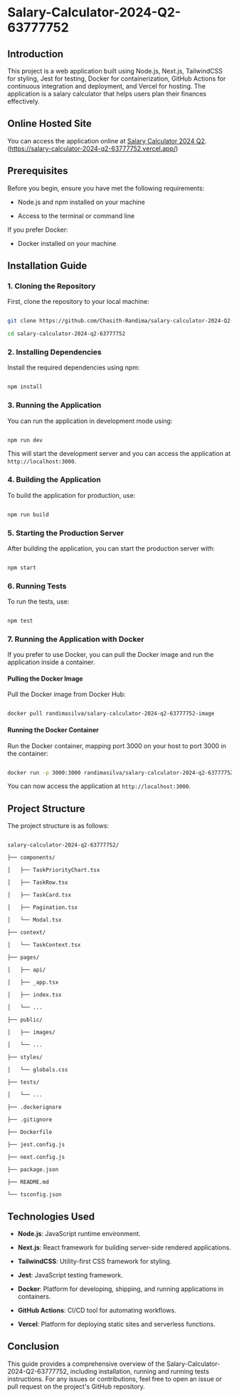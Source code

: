 # Salary-Calculator-2024-Q2-63777752

## Introduction

This project is a web application built using Node.js, Next.js, TailwindCSS for styling, Jest for testing, Docker for containerization, GitHub Actions for continuous integration and deployment, and Vercel for hosting. The application is a salary calculator that helps users plan their finances effectively.

## Online Hosted Site

You can access the application online at [Salary Calculator 2024 Q2](https://salary-calculator-2024-q2-63777752.vercel.app/).(https://salary-calculator-2024-q2-63777752.vercel.app/)

## Prerequisites

Before you begin, ensure you have met the following requirements:

- Node.js and npm installed on your machine

- Access to the terminal or command line

If you prefer Docker:

- Docker installed on your machine


## Installation Guide

### 1. Cloning the Repository

First, clone the repository to your local machine:

```sh

git clone https://github.com/Chasith-Randima/salary-calculator-2024-Q2-63777752.git

cd salary-calculator-2024-q2-63777752

```

### 2. Installing Dependencies

Install the required dependencies using npm:

```sh

npm install

```

### 3. Running the Application

You can run the application in development mode using:

```sh

npm run dev

```

This will start the development server and you can access the application at `http://localhost:3000`.

### 4. Building the Application

To build the application for production, use:

```sh

npm run build

```

### 5. Starting the Production Server

After building the application, you can start the production server with:

```sh

npm start

```

### 6. Running Tests

To run the tests, use:

```sh

npm test

```

### 7. Running the Application with Docker

If you prefer to use Docker, you can pull the Docker image and run the application inside a container.

#### Pulling the Docker Image

Pull the Docker image from Docker Hub:

```sh

docker pull randimasilva/salary-calculator-2024-q2-63777752-image

```

#### Running the Docker Container

Run the Docker container, mapping port 3000 on your host to port 3000 in the container:

```sh

docker run -p 3000:3000 randimasilva/salary-calculator-2024-q2-63777752-image

```

You can now access the application at `http://localhost:3000`.


## Project Structure

The project structure is as follows:

```

salary-calculator-2024-q2-63777752/

├── components/

│   ├── TaskPriorityChart.tsx

│   ├── TaskRow.tsx

│   ├── TaskCard.tsx

│   ├── Pagination.tsx

│   └── Modal.tsx

├── context/

│   └── TaskContext.tsx

├── pages/

│   ├── api/

│   ├── _app.tsx

│   ├── index.tsx

│   └── ...

├── public/

│   ├── images/

│   └── ...

├── styles/

│   └── globals.css

├── tests/

│   └── ...

├── .dockerignore

├── .gitignore

├── Dockerfile

├── jest.config.js

├── next.config.js

├── package.json

├── README.md

└── tsconfig.json

```

## Technologies Used

- **Node.js**: JavaScript runtime environment.

- **Next.js**: React framework for building server-side rendered applications.

- **TailwindCSS**: Utility-first CSS framework for styling.

- **Jest**: JavaScript testing framework.

- **Docker**: Platform for developing, shipping, and running applications in containers.

- **GitHub Actions**: CI/CD tool for automating workflows.

- **Vercel**: Platform for deploying static sites and serverless functions.

## Conclusion

This guide provides a comprehensive overview of the Salary-Calculator-2024-Q2-63777752, including installation, running and running tests instructions. For any issues or contributions, feel free to open an issue or pull request on the project's GitHub repository.
